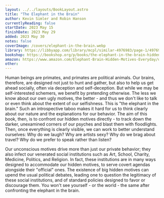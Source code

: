 ```yaml
---
layout: ../../layouts/BookLayout.astro
title: "The Elephant in the Brain"
author: Kevin Simler and Robin Hanson
currentlyReading: false
startDate: 2023 May 15
finishDate: 2023 May 29
added: 2023 May 30
notes: false
coverImage: /covers/elephant-in-the-brain.webp
library: https://libbyapp.com/library/mcpl/similar-4976983/page-1/4976983
bookshop: https://bookshop.org/p/books/the-elephant-in-the-brain-hidden-motives-in-everyday-life-kevin-simler/7857234
amazon: https://www.amazon.com/Elephant-Brain-Hidden-Motives-Everyday/dp/0190495995
other: 
---
```


Human beings are primates, and primates are political animals. Our brains, therefore, are designed not just to hunt and gather, but also to help us get ahead socially, often via deception and self-deception. But while we may be self-interested schemers, we benefit by pretending otherwise. The less we know about our own ugly motives, the better - and thus we don't like to talk or even think about the extent of our selfishness. This is "the elephant in the brain." Such an introspective taboo makes it hard for us to think clearly about our nature and the explanations for our behavior. The aim of this book, then, is to confront our hidden motives directly - to track down the darker, unexamined corners of our psyches and blast them with floodlights. Then, once everything is clearly visible, we can work to better understand ourselves: Why do we laugh? Why are artists sexy? Why do we brag about travel? Why do we prefer to speak rather than listen?  

Our unconscious motives drive more than just our private behavior; they also infect our venerated social institutions such as Art, School, Charity, Medicine, Politics, and Religion. In fact, these institutions are in many ways designed to accommodate our hidden motives, to serve covert agendas alongside their "official" ones. The existence of big hidden motives can upend the usual political debates, leading one to question the legitimacy of these social institutions, and of standard policies designed to favor or discourage them. You won't see yourself - or the world - the same after confronting the elephant in the brain.  
